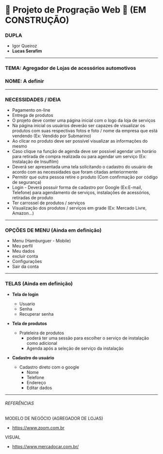 # 🚧 Projeto de Progração Web 🚧 (EM CONSTRUÇÃO)

### DUPLA
- Igor Queiroz
- **Lucas Serafim**

---

### TEMA: Agregador de Lojas de acessórios automotivos
### NOME: A definir

---

### NECESSIDADES / IDEIA
- Pagamento on-line
- Entrega de produtos
- O projeto deve conter uma página inicial com o logo da loja de serviços
- Na página inicial os usuários deverão ser capazes de visualizar os produtos com suas respectivas fotos e foto / nome da empresa que está vendendo (Ex: Vendido por Submarino)
- Ao clicar no produto deve ser possível visualizar as informações do mesmo
- Caso clique na função de agenda deve ser possível agendar um horário para retirada de compra realizada ou para agendar um serviço (Ex: Instalação de Insulfilm)
- Deverá ser apresentada uma tela solicitando o cadastro do usuário de acordo com as necessidades que foram citadas anteriormente
- Permitir que outra pessoa retire o produto (Com confirmação por código de segurança)
- Login - Deverá possuir forma de cadastro por Google (Ex:E-mail, Telefone) para agendamento de serviços, instalações de acessórios, retiradas de produto
- Ter carrossel de produtos / serviços
- Visualização dos produtos / serviços em grade (Ex: Mercado Livre, Amazon...)

---

### OPÇÕES DE MENU (Ainda em definição)
- Menu (Hamburguer - Mobile)
- Meu perfil
- Meu dados
- excluir conta
- Configurações
- Sair da conta 

---

### TELAS (Ainda em definição)
- **Tela de login**
  - Usuario
  - Senha
  - Recuperar senha

- **Tela de produtos**
  - Prateleira de produtos
    - poderá ter uma sessão para escolher o serviço de instalação como adicional
    - Agenda após a seleção de serviço da instalação

- **Cadastro do usuário**
  - Cadastro direto com o google
    - Nome
    - Telefone
    - Endereço
    - Editar dados

---

###### REFERÊNCIAS
MODELO DE NEGÓCIO (AGREGADOR DE LOJAS)
  - https://www.zoom.com.br

VISUAL
  - https://www.mercadocar.com.br/